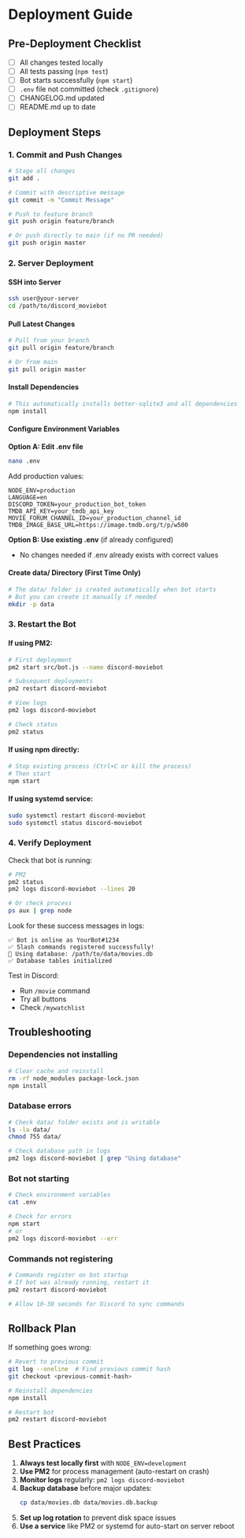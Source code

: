 # Deployment Guide

## Pre-Deployment Checklist

- [ ] All changes tested locally
- [ ] All tests passing (`npm test`)
- [ ] Bot starts successfully (`npm start`)
- [ ] `.env` file not committed (check `.gitignore`)
- [ ] CHANGELOG.md updated
- [ ] README.md up to date

## Deployment Steps

### 1. Commit and Push Changes

```bash
# Stage all changes
git add .

# Commit with descriptive message
git commit -m "Commit Message"

# Push to feature branch
git push origin feature/branch

# Or push directly to main (if no PR needed)
git push origin master
```

### 2. Server Deployment

#### SSH into Server
```bash
ssh user@your-server
cd /path/to/discord_moviebot
```

#### Pull Latest Changes
```bash
# Pull from your branch
git pull origin feature/branch

# Or from main
git pull origin master
```

#### Install Dependencies
```bash
# This automatically installs better-sqlite3 and all dependencies
npm install
```

#### Configure Environment Variables

**Option A: Edit .env file**
```bash
nano .env
```

Add production values:
```env
NODE_ENV=production
LANGUAGE=en
DISCORD_TOKEN=your_production_bot_token
TMDB_API_KEY=your_tmdb_api_key
MOVIE_FORUM_CHANNEL_ID=your_production_channel_id
TMDB_IMAGE_BASE_URL=https://image.tmdb.org/t/p/w500
```

**Option B: Use existing .env** (if already configured)
- No changes needed if .env already exists with correct values

#### Create data/ Directory (First Time Only)
```bash
# The data/ folder is created automatically when bot starts
# But you can create it manually if needed
mkdir -p data
```

### 3. Restart the Bot

#### If using PM2:
```bash
# First deployment
pm2 start src/bot.js --name discord-moviebot

# Subsequent deployments
pm2 restart discord-moviebot

# View logs
pm2 logs discord-moviebot

# Check status
pm2 status
```

#### If using npm directly:
```bash
# Stop existing process (Ctrl+C or kill the process)
# Then start
npm start
```

#### If using systemd service:
```bash
sudo systemctl restart discord-moviebot
sudo systemctl status discord-moviebot
```

### 4. Verify Deployment

Check that bot is running:
```bash
# PM2
pm2 status
pm2 logs discord-moviebot --lines 20

# Or check process
ps aux | grep node
```

Look for these success messages in logs:
```
✅ Bot is online as YourBot#1234
✅ Slash commands registered successfully!
📁 Using database: /path/to/data/movies.db
✅ Database tables initialized
```

Test in Discord:
- Run `/movie` command
- Try all buttons
- Check `/mywatchlist`

## Troubleshooting

### Dependencies not installing
```bash
# Clear cache and reinstall
rm -rf node_modules package-lock.json
npm install
```

### Database errors
```bash
# Check data/ folder exists and is writable
ls -la data/
chmod 755 data/

# Check database path in logs
pm2 logs discord-moviebot | grep "Using database"
```

### Bot not starting
```bash
# Check environment variables
cat .env

# Check for errors
npm start
# or
pm2 logs discord-moviebot --err
```

### Commands not registering
```bash
# Commands register on bot startup
# If bot was already running, restart it
pm2 restart discord-moviebot

# Allow 10-30 seconds for Discord to sync commands
```

## Rollback Plan

If something goes wrong:

```bash
# Revert to previous commit
git log --oneline  # Find previous commit hash
git checkout <previous-commit-hash>

# Reinstall dependencies
npm install

# Restart bot
pm2 restart discord-moviebot
```

## Best Practices

1. **Always test locally first** with `NODE_ENV=development`
2. **Use PM2** for process management (auto-restart on crash)
3. **Monitor logs** regularly: `pm2 logs discord-moviebot`
4. **Backup database** before major updates:
   ```bash
   cp data/movies.db data/movies.db.backup
   ```
5. **Set up log rotation** to prevent disk space issues
6. **Use a service** like PM2 or systemd for auto-start on server reboot